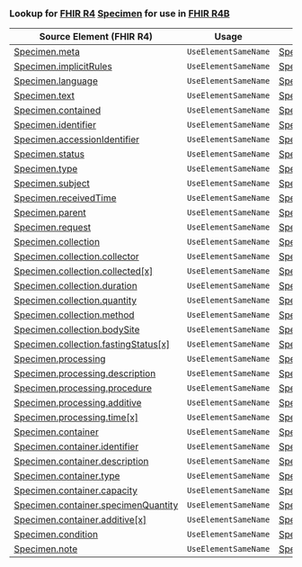 ### Lookup for [FHIR R4](https://hl7.org/fhir/R4/) [Specimen](https://hl7.org/fhir/R4/Specimen.html) for use in [FHIR R4B](https://hl7.org/fhir/R4B/)

| Source Element (FHIR R4) | Usage | Target |
| -------------- | ----- | ------ |
| [Specimen.meta](https://hl7.org/fhir/R4/Specimen.html#resource) | `UseElementSameName` | [Specimen.meta](https://hl7.org/fhir/R4B/Specimen.html#resource) |
| [Specimen.implicitRules](https://hl7.org/fhir/R4/Specimen.html#resource) | `UseElementSameName` | [Specimen.implicitRules](https://hl7.org/fhir/R4B/Specimen.html#resource) |
| [Specimen.language](https://hl7.org/fhir/R4/Specimen.html#resource) | `UseElementSameName` | [Specimen.language](https://hl7.org/fhir/R4B/Specimen.html#resource) |
| [Specimen.text](https://hl7.org/fhir/R4/Specimen.html#resource) | `UseElementSameName` | [Specimen.text](https://hl7.org/fhir/R4B/Specimen.html#resource) |
| [Specimen.contained](https://hl7.org/fhir/R4/Specimen.html#resource) | `UseElementSameName` | [Specimen.contained](https://hl7.org/fhir/R4B/Specimen.html#resource) |
| [Specimen.identifier](https://hl7.org/fhir/R4/Specimen.html#resource) | `UseElementSameName` | [Specimen.identifier](https://hl7.org/fhir/R4B/Specimen.html#resource) |
| [Specimen.accessionIdentifier](https://hl7.org/fhir/R4/Specimen.html#resource) | `UseElementSameName` | [Specimen.accessionIdentifier](https://hl7.org/fhir/R4B/Specimen.html#resource) |
| [Specimen.status](https://hl7.org/fhir/R4/Specimen.html#resource) | `UseElementSameName` | [Specimen.status](https://hl7.org/fhir/R4B/Specimen.html#resource) |
| [Specimen.type](https://hl7.org/fhir/R4/Specimen.html#resource) | `UseElementSameName` | [Specimen.type](https://hl7.org/fhir/R4B/Specimen.html#resource) |
| [Specimen.subject](https://hl7.org/fhir/R4/Specimen.html#resource) | `UseElementSameName` | [Specimen.subject](https://hl7.org/fhir/R4B/Specimen.html#resource) |
| [Specimen.receivedTime](https://hl7.org/fhir/R4/Specimen.html#resource) | `UseElementSameName` | [Specimen.receivedTime](https://hl7.org/fhir/R4B/Specimen.html#resource) |
| [Specimen.parent](https://hl7.org/fhir/R4/Specimen.html#resource) | `UseElementSameName` | [Specimen.parent](https://hl7.org/fhir/R4B/Specimen.html#resource) |
| [Specimen.request](https://hl7.org/fhir/R4/Specimen.html#resource) | `UseElementSameName` | [Specimen.request](https://hl7.org/fhir/R4B/Specimen.html#resource) |
| [Specimen.collection](https://hl7.org/fhir/R4/Specimen.html#resource) | `UseElementSameName` | [Specimen.collection](https://hl7.org/fhir/R4B/Specimen.html#resource) |
| [Specimen.collection.collector](https://hl7.org/fhir/R4/Specimen.html#resource) | `UseElementSameName` | [Specimen.collection.collector](https://hl7.org/fhir/R4B/Specimen.html#resource) |
| [Specimen.collection.collected[x]](https://hl7.org/fhir/R4/Specimen.html#resource) | `UseElementSameName` | [Specimen.collection.collected[x]](https://hl7.org/fhir/R4B/Specimen.html#resource) |
| [Specimen.collection.duration](https://hl7.org/fhir/R4/Specimen.html#resource) | `UseElementSameName` | [Specimen.collection.duration](https://hl7.org/fhir/R4B/Specimen.html#resource) |
| [Specimen.collection.quantity](https://hl7.org/fhir/R4/Specimen.html#resource) | `UseElementSameName` | [Specimen.collection.quantity](https://hl7.org/fhir/R4B/Specimen.html#resource) |
| [Specimen.collection.method](https://hl7.org/fhir/R4/Specimen.html#resource) | `UseElementSameName` | [Specimen.collection.method](https://hl7.org/fhir/R4B/Specimen.html#resource) |
| [Specimen.collection.bodySite](https://hl7.org/fhir/R4/Specimen.html#resource) | `UseElementSameName` | [Specimen.collection.bodySite](https://hl7.org/fhir/R4B/Specimen.html#resource) |
| [Specimen.collection.fastingStatus[x]](https://hl7.org/fhir/R4/Specimen.html#resource) | `UseElementSameName` | [Specimen.collection.fastingStatus[x]](https://hl7.org/fhir/R4B/Specimen.html#resource) |
| [Specimen.processing](https://hl7.org/fhir/R4/Specimen.html#resource) | `UseElementSameName` | [Specimen.processing](https://hl7.org/fhir/R4B/Specimen.html#resource) |
| [Specimen.processing.description](https://hl7.org/fhir/R4/Specimen.html#resource) | `UseElementSameName` | [Specimen.processing.description](https://hl7.org/fhir/R4B/Specimen.html#resource) |
| [Specimen.processing.procedure](https://hl7.org/fhir/R4/Specimen.html#resource) | `UseElementSameName` | [Specimen.processing.procedure](https://hl7.org/fhir/R4B/Specimen.html#resource) |
| [Specimen.processing.additive](https://hl7.org/fhir/R4/Specimen.html#resource) | `UseElementSameName` | [Specimen.processing.additive](https://hl7.org/fhir/R4B/Specimen.html#resource) |
| [Specimen.processing.time[x]](https://hl7.org/fhir/R4/Specimen.html#resource) | `UseElementSameName` | [Specimen.processing.time[x]](https://hl7.org/fhir/R4B/Specimen.html#resource) |
| [Specimen.container](https://hl7.org/fhir/R4/Specimen.html#resource) | `UseElementSameName` | [Specimen.container](https://hl7.org/fhir/R4B/Specimen.html#resource) |
| [Specimen.container.identifier](https://hl7.org/fhir/R4/Specimen.html#resource) | `UseElementSameName` | [Specimen.container.identifier](https://hl7.org/fhir/R4B/Specimen.html#resource) |
| [Specimen.container.description](https://hl7.org/fhir/R4/Specimen.html#resource) | `UseElementSameName` | [Specimen.container.description](https://hl7.org/fhir/R4B/Specimen.html#resource) |
| [Specimen.container.type](https://hl7.org/fhir/R4/Specimen.html#resource) | `UseElementSameName` | [Specimen.container.type](https://hl7.org/fhir/R4B/Specimen.html#resource) |
| [Specimen.container.capacity](https://hl7.org/fhir/R4/Specimen.html#resource) | `UseElementSameName` | [Specimen.container.capacity](https://hl7.org/fhir/R4B/Specimen.html#resource) |
| [Specimen.container.specimenQuantity](https://hl7.org/fhir/R4/Specimen.html#resource) | `UseElementSameName` | [Specimen.container.specimenQuantity](https://hl7.org/fhir/R4B/Specimen.html#resource) |
| [Specimen.container.additive[x]](https://hl7.org/fhir/R4/Specimen.html#resource) | `UseElementSameName` | [Specimen.container.additive[x]](https://hl7.org/fhir/R4B/Specimen.html#resource) |
| [Specimen.condition](https://hl7.org/fhir/R4/Specimen.html#resource) | `UseElementSameName` | [Specimen.condition](https://hl7.org/fhir/R4B/Specimen.html#resource) |
| [Specimen.note](https://hl7.org/fhir/R4/Specimen.html#resource) | `UseElementSameName` | [Specimen.note](https://hl7.org/fhir/R4B/Specimen.html#resource) |
